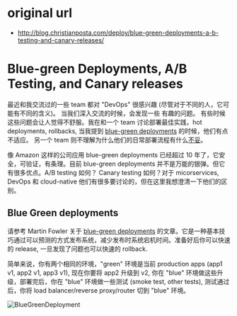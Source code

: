 # original url
* http://blog.christianposta.com/deploy/blue-green-deployments-a-b-testing-and-canary-releases/

# Blue-green Deployments, A/B Testing, and Canary releases
最近和我交流过的一些 team 都对 "DevOps" 很感兴趣 (尽管对于不同的人，它可能有不同的含义)。 当我们深入交流的时候，会发现一些
有趣的问题。 有些时候这些问题会让人觉得不舒服。我在和一个 team 讨论部署最佳实践，hot deployments, rollbacks, 当我提到 
[blue-green deployments](http://martinfowler.com/bliki/BlueGreenDeployment.html) 的时候，他们有点不适应。 另一个 team 则不理解为什么他们的日常部署流程有什么[不妥](http://blog.christianposta.com/immutable/immutable-infrastructure-and-the-jvm-part-i/)。

像 Amazon 这样的公司应用 blue-green deployments 已经超过 10 年了，它安全，可验证，有条理。目前 blue-green deployments 并不是万能的银弹。但它有很多优点。A/B testing 如何？ Canary testing 如何？对于 micorservices, DevOps 和 cloud-native 他们有很多要讨论的，但在这里我想澄清一下他们的区别。

## Blue Green deployments
请参考 Martin Fowler 关于 [blue-green deployments](http://martinfowler.com/bliki/BlueGreenDeployment.html) 的文章。它是一种基本技巧通过可以预测的方式发布系统，减少发布时系统宕机时间。准备好后你可以快速的 release, 一旦发现了问题也可以快速的 rollback.

简单来说，你有两个相同的环境，"green" 环境是当前 production apps (app1 v1, app2 v1, app3 v1), 现在你要将 app2 升级到 v2, 你在 "blue" 环境做这些升级，部署完后，你在 "blue" 环境做一些测试 (smoke test, other tests), 测试通过后，你将 load balancer/reverse proxy/router 切到 "blue" 环境。

![BlueGreenDeployment](http://blog.christianposta.com/images/greendeployment.png)
